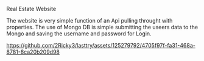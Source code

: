 Real Estate Website

The website is very simple function of an Api pulling throught with properties. The use of Mongo DB is simple submitting the useers data to the Mongo and saving the username and password for Login.




https://github.com/2Ricky3/lasttry/assets/125279792/4705f97f-fa31-468a-8781-8ca20b209d98

